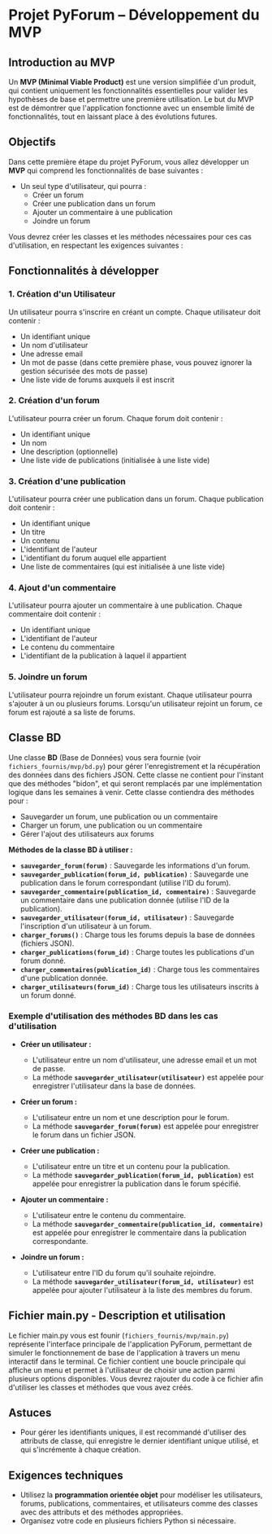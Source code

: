 # Projet PyForum – Développement du MVP

## Introduction au MVP

Un **MVP (Minimal Viable Product)** est une version simplifiée d'un produit, qui contient uniquement les fonctionnalités essentielles pour valider les hypothèses de base et permettre une première utilisation. Le but du MVP est de démontrer que l'application fonctionne avec un ensemble limité de fonctionnalités, tout en laissant place à des évolutions futures.

## Objectifs

Dans cette première étape du projet PyForum, vous allez développer un **MVP** qui comprend les fonctionnalités de base suivantes :

- Un seul type d'utilisateur, qui pourra :
  - Créer un forum
  - Créer une publication dans un forum
  - Ajouter un commentaire à une publication
  - Joindre un forum

Vous devrez créer les classes et les méthodes nécessaires pour ces cas d'utilisation, en respectant les exigences suivantes :

## Fonctionnalités à développer

### 1. Création d'un Utilisateur
Un utilisateur pourra s'inscrire en créant un compte. Chaque utilisateur doit contenir :
- Un identifiant unique
- Un nom d'utilisateur
- Une adresse email
- Un mot de passe (dans cette première phase, vous pouvez ignorer la gestion sécurisée des mots de passe)
- Une liste vide de forums auxquels il est inscrit

### 2. Création d'un forum
L'utilisateur pourra créer un forum. Chaque forum doit contenir :
- Un identifiant unique
- Un nom
- Une description (optionnelle)
- Une liste vide de publications (initialisée à une liste vide)

### 3. Création d'une publication
L'utilisateur pourra créer une publication dans un forum. Chaque publication doit contenir :
- Un identifiant unique
- Un titre
- Un contenu
- L'identifiant de l'auteur 
- L'identifiant du forum auquel elle appartient
- Une liste de commentaires (qui est initialisée à une liste vide)

### 4. Ajout d'un commentaire
L'utilisateur pourra ajouter un commentaire à une publication. Chaque commentaire doit contenir :
- Un identifiant unique
- L'identifiant de l'auteur
- Le contenu du commentaire
- L'identifiant de la publication à laquel il appartient

### 5. Joindre un forum
L'utilisateur pourra rejoindre un forum existant. Chaque utilisateur pourra s'ajouter à un ou plusieurs forums. 
Lorsqu'un utilisateur rejoint un forum, ce forum est rajouté a sa liste de forums.

## Classe BD

Une classe **BD** (Base de Données) vous sera fournie (voir `fichiers_fournis/mvp/bd.py`) pour gérer l'enregistrement et la récupération des données dans des fichiers JSON. 
Cette classe ne contient pour l'instant que des méthodes "bidon", et qui seront remplacés par une implémentation logique dans les semaines à venir. 
Cette classe contiendra des méthodes pour :
- Sauvegarder un forum, une publication ou un commentaire
- Charger un forum, une publication ou un commentaire
- Gérer l'ajout des utilisateurs aux forums

**Méthodes de la classe BD à utiliser :**
- **`sauvegarder_forum(forum)`** : Sauvegarde les informations d'un forum.
- **`sauvegarder_publication(forum_id, publication)`** : Sauvegarde une publication dans le forum correspondant (utilise l'ID du forum).
- **`sauvegarder_commentaire(publication_id, commentaire)`** : Sauvegarde un commentaire dans une publication donnée (utilise l'ID de la publication).
- **`sauvegarder_utilisateur(forum_id, utilisateur)`** : Sauvegarde l'inscription d'un utilisateur à un forum.
- **`charger_forums()`** : Charge tous les forums depuis la base de données (fichiers JSON).
- **`charger_publications(forum_id)`** : Charge toutes les publications d'un forum donné.
- **`charger_commentaires(publication_id)`** : Charge tous les commentaires d'une publication donnée.
- **`charger_utilisateurs(forum_id)`** : Charge tous les utilisateurs inscrits à un forum donné.

### Exemple d'utilisation des méthodes BD dans les cas d'utilisation

- **Créer un utilisateur :**
  - L'utilisateur entre un nom d'utilisateur, une adresse email et un mot de passe.
  - La méthode **`sauvegarder_utilisateur(utilisateur)`** est appelée pour enregistrer l'utilisateur dans la base de données.

- **Créer un forum :**
  - L'utilisateur entre un nom et une description pour le forum.
  - La méthode **`sauvegarder_forum(forum)`** est appelée pour enregistrer le forum dans un fichier JSON.

- **Créer une publication :**
  - L'utilisateur entre un titre et un contenu pour la publication.
  - La méthode **`sauvegarder_publication(forum_id, publication)`** est appelée pour enregistrer la publication dans le forum spécifié.

- **Ajouter un commentaire :**
  - L'utilisateur entre le contenu du commentaire.
  - La méthode **`sauvegarder_commentaire(publication_id, commentaire)`** est appelée pour enregistrer le commentaire dans la publication correspondante.

- **Joindre un forum :**
  - L'utilisateur entre l'ID du forum qu'il souhaite rejoindre.
  - La méthode **`sauvegarder_utilisateur(forum_id, utilisateur)`** est appelée pour ajouter l'utilisateur à la liste des membres du forum.

## Fichier main.py - Description et utilisation
Le fichier main.py vous est founir (`fichiers_fournis/mvp/main.py`) représente l'interface principale de l'application PyForum, permettant de simuler le fonctionnement de base de l'application à travers un menu interactif dans le terminal. Ce fichier contient une boucle principale qui affiche un menu et permet à l'utilisateur de choisir une action parmi plusieurs options disponibles. Vous devrez rajouter du code à ce fichier afin d'utiliser les classes et méthodes que vous avez créés.

## Astuces

- Pour gérer les identifiants uniques, il est recommandé d'utiliser des attributs de classe, qui enregistre le dernier identifiant unique utilisé, et qui s'incrémente à chaque création.

## Exigences techniques

- Utilisez la **programmation orientée objet** pour modéliser les utilisateurs, forums, publications, commentaires, et utilisateurs comme des classes avec des attributs et des méthodes appropriées.
- Organisez votre code en plusieurs fichiers Python si nécessaire.
